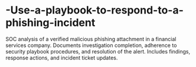 # -Use-a-playbook-to-respond-to-a-phishing-incident
SOC analysis of a verified malicious phishing attachment in a financial services company. Documents investigation completion, adherence to security playbook procedures, and resolution of the alert. Includes findings, response actions, and incident ticket updates.

